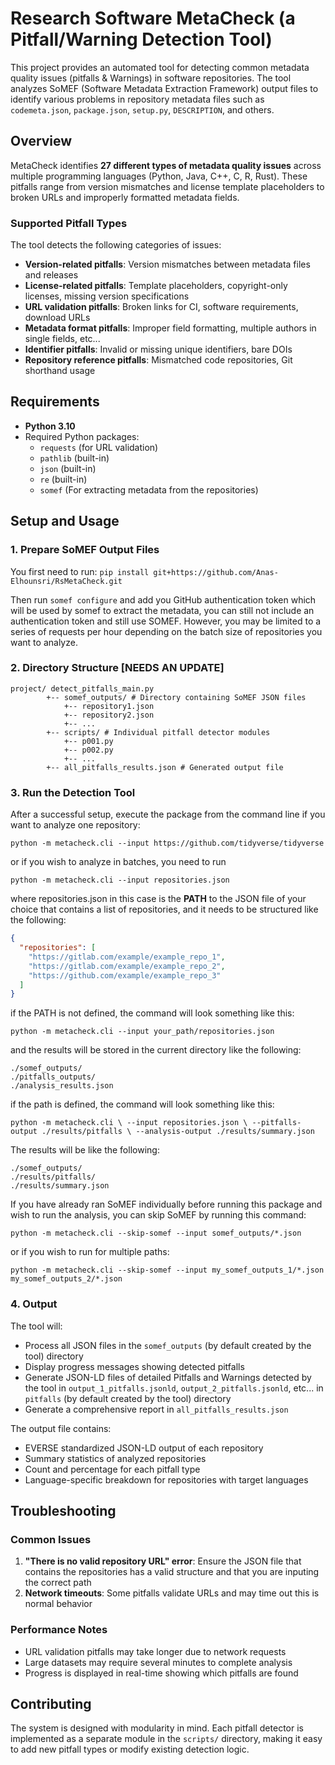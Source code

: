 # Research Software MetaCheck (a Pitfall/Warning Detection Tool)

This project provides an automated tool for detecting common metadata quality issues (pitfalls & Warnings)
in software repositories. The tool analyzes SoMEF (Software Metadata Extraction Framework) output 
files to identify various problems in repository metadata
files such as `codemeta.json`, `package.json`, `setup.py`, `DESCRIPTION`, and others.

## Overview

MetaCheck identifies **27 different types of metadata quality issues** across multiple programming languages 
(Python, Java, C++, C, R, Rust). These pitfalls range from version mismatches and 
license template placeholders to broken URLs and improperly formatted metadata fields.

### Supported Pitfall Types

The tool detects the following categories of issues:

- **Version-related pitfalls**: Version mismatches between metadata files and releases
- **License-related pitfalls**: Template placeholders, copyright-only licenses, missing version specifications
- **URL validation pitfalls**: Broken links for CI, software requirements, download URLs
- **Metadata format pitfalls**: Improper field formatting, multiple authors in single fields, etc...
- **Identifier pitfalls**: Invalid or missing unique identifiers, bare DOIs
- **Repository reference pitfalls**: Mismatched code repositories, Git shorthand usage

## Requirements

- **Python 3.10**
- Required Python packages:
  - `requests` (for URL validation)
  - `pathlib` (built-in)
  - `json` (built-in)
  - `re` (built-in)
  - `somef` (For extracting metadata from the repositories)

## Setup and Usage

### 1. Prepare SoMEF Output Files

You first need to run:
`pip install git+https://github.com/Anas-Elhounsri/RsMetaCheck.git
`
  
Then run `somef configure` and add you GitHub authentication token which will be used by somef 
to extract the metadata, you can still not include an authentication token and still use SOMEF. 
However, you may be limited to a series of requests per hour depending on the batch size of 
repositories you want to analyze.

### 2. Directory Structure [NEEDS AN UPDATE]
```
project/ detect_pitfalls_main.py 
        +-- somef_outputs/ # Directory containing SoMEF JSON files   
            +-- repository1.json   
            +-- repository2.json   
            +-- ... 
        +-- scripts/ # Individual pitfall detector modules   
            +-- p001.py   
            +-- p002.py   
            +-- ... 
        +-- all_pitfalls_results.json # Generated output file

```

### 3. Run the Detection Tool

After a successful setup, execute the package from the command line if you want to analyze one repository:

`python -m metacheck.cli --input https://github.com/tidyverse/tidyverse  
`
  
or if you wish to analyze in batches, you need to run

`python -m metacheck.cli --input repositories.json
`
  
where repositories.json in this case is the **PATH** to the JSON file of your choice that contains 
a list of repositories, and it needs to be structured like the following:

```json
{
  "repositories": [
    "https://gitlab.com/example/example_repo_1",
    "https://gitlab.com/example/example_repo_2",
    "https://github.com/example/example_repo_3"
  ]
}
```
if the PATH is not defined, the command will look something like this:
  
`python -m metacheck.cli --input your_path/repositories.json
`

and the results will be stored in the current directory like the following:

```
./somef_outputs/
./pitfalls_outputs/
./analysis_results.json
```

if the path is defined, the command will look something like this:

`python -m metacheck.cli \ --input repositories.json \ --pitfalls-output ./results/pitfalls \ --analysis-output ./results/summary.json
`

The results will be like the following:
```
./somef_outputs/
./results/pitfalls/
./results/summary.json
```

If you have already ran SoMEF individually before running this package and wish to run the analysis, you can skip SoMEF by running this command:
  
`python -m metacheck.cli --skip-somef --input somef_outputs/*.json
`  

or if you wish to run for multiple paths:

`python -m metacheck.cli --skip-somef --input my_somef_outputs_1/*.json my_somef_outputs_2/*.json
`
### 4. Output

The tool will:
- Process all JSON files in the `somef_outputs` (by default created by the tool) directory
- Display progress messages showing detected pitfalls
- Generate JSON-LD files of detailed Pitfalls and Warnings detected by the tool in  `output_1_pitfalls.jsonld`, 
`output_2_pitfalls.jsonld`, etc... in `pitfalls` (by default created by the tool) directory
- Generate a comprehensive report in `all_pitfalls_results.json`

The output file contains:
- EVERSE standardized JSON-LD output of each repository
- Summary statistics of analyzed repositories
- Count and percentage for each pitfall type
- Language-specific breakdown for repositories with target languages


## Troubleshooting

### Common Issues

1. **"There is no valid repository URL" error**: Ensure the JSON file that contains the repositories 
has a valid structure and that you are inputing the correct path
2. **Network timeouts**: Some pitfalls validate URLs and may time out this is normal behavior

### Performance Notes

- URL validation pitfalls may take longer due to network requests
- Large datasets may require several minutes to complete analysis
- Progress is displayed in real-time showing which pitfalls are found

## Contributing

The system is designed with modularity in mind. Each pitfall detector is implemented as a 
separate module in the `scripts/` directory, making it easy to add new pitfall types or modify 
existing detection logic.
